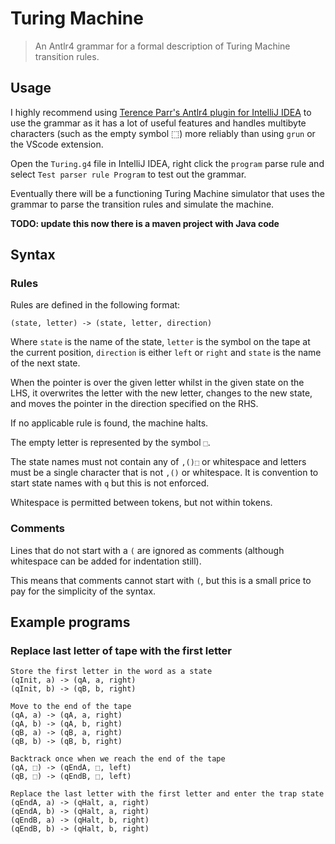 # Turing Machine
> An Antlr4 grammar for a formal description of Turing Machine transition rules.

## Usage

I highly recommend using [Terence Parr's Antlr4 plugin for IntelliJ IDEA](https://plugins.jetbrains.com/plugin/7358-antlr-v4-grammar-plugin) to use the grammar as it has a lot of useful features and handles multibyte characters (such as the empty symbol ⬚) more reliably than using `grun` or the VScode extension.

Open the `Turing.g4` file in IntelliJ IDEA, right click the `program` parse rule and select `Test parser rule Program` to test out the grammar.

Eventually there will be a functioning Turing Machine simulator that uses the grammar to parse the transition rules and simulate the machine.

**TODO: update this now there is a maven project with Java code**

## Syntax

### Rules

Rules are defined in the following format:

```
(state, letter) -> (state, letter, direction)
```

Where `state` is the name of the state, `letter` is the symbol on the tape at the current position, `direction` is either `left` or `right` and `state` is the name of the next state.

When the pointer is over the given letter whilst in the given state on the LHS, it overwrites the letter with the new letter, changes to the new state, and moves the pointer in the direction specified on the RHS.

If no applicable rule is found, the machine halts.

The empty letter is represented by the symbol `⬚`.

The state names must not contain any of `,()⬚` or whitespace and letters must be a single character that is not `,()` or whitespace. It is convention to start state names with `q` but this is not enforced.

Whitespace is permitted between tokens, but not within tokens.

### Comments

Lines that do not start with a `(` are ignored as comments (although whitespace can be added for indentation still).

This means that comments cannot start with `(`, but this is a small price to pay for the simplicity of the syntax.

## Example programs

### Replace last letter of tape with the first letter

```
Store the first letter in the word as a state
(qInit, a) -> (qA, a, right)
(qInit, b) -> (qB, b, right)

Move to the end of the tape
(qA, a) -> (qA, a, right)
(qA, b) -> (qA, b, right)
(qB, a) -> (qB, a, right)
(qB, b) -> (qB, b, right)

Backtrack once when we reach the end of the tape
(qA, ⬚) -> (qEndA, ⬚, left)
(qB, ⬚) -> (qEndB, ⬚, left)

Replace the last letter with the first letter and enter the trap state
(qEndA, a) -> (qHalt, a, right)
(qEndA, b) -> (qHalt, a, right)
(qEndB, a) -> (qHalt, b, right)
(qEndB, b) -> (qHalt, b, right)
```
